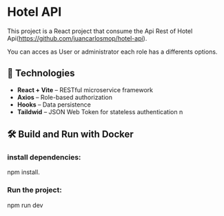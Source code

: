 # Hotel API

This project is a React project that consume the Api Rest of Hotel Api(https://github.com/juancarlosmop/hotel-api).

You can acces as User or administrator each role has a differents options.

## 🚀 Technologies

- **React + Vite** – RESTful microservice framework  
- **Axios** – Role-based authorization  
- **Hooks** – Data persistence  
- **Taildwid** – JSON Web Token for stateless authentication  n  

## 🛠️ Build and Run with Docker
### install dependencies:
npm install.
### Run the project:
npm run dev











